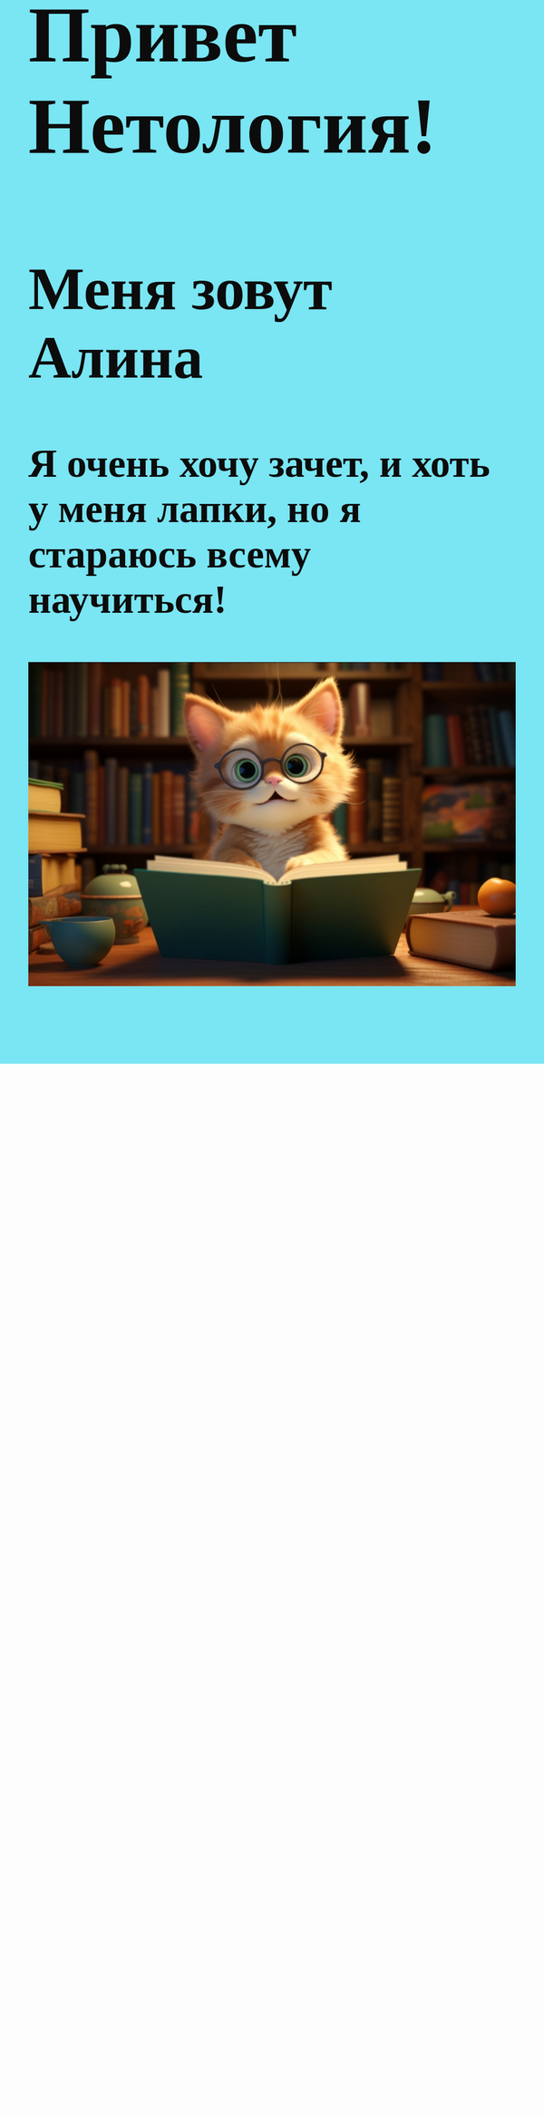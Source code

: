 # Привет Нетология!
## Меня зовут Алина
Я очень хочу зачет, и хоть у меня лапки, но я стараюсь всему научиться!

![А вот и я!](https://github.com/AlinaYaroslavovna/Task-3-Git/blob/main/1000087996.png?raw=true)


<html lang="ru">
	<head>
        <link rel="stylesheet" href="style.css">
        <style>
            body {
                color: #0c0c0c;     
                background: rgb(122, 229, 243); /* Цвет фона */
                font-family: cursive;    
                font-weight: 700;
                font-size: 70px;
            }
        </style>
	</head>
 </html>   